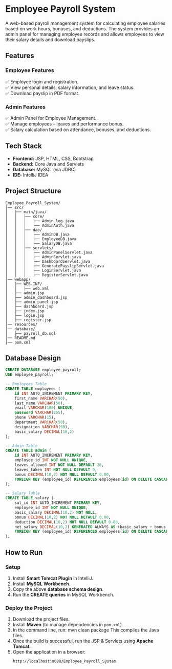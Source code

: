 # Employee Payroll System
A web-based payroll management system for calculating employee salaries based on work hours, bonuses, and deductions. The system provides an admin panel for managing employee records and allows employees to view their salary details and download payslips.

## Features
### Employee Features
✅ Employee login and registration.  
✅ View personal details, salary information, and leave status.  
✅ Download payslip in PDF format.

### Admin Features
✅ Admin Panel for Employee Management.  
✅ Manage employees – leaves and performance bonus.  
✅ Salary calculation based on attendance, bonuses, and deductions.  

## Tech Stack
- **Frontend:** JSP, HTML, CSS, Bootstrap  
- **Backend:** Core Java and Servlets  
- **Database:** MySQL (via JDBC)  
- **IDE:** IntelliJ IDEA  

## Project Structure
```
Employee_Payroll_System/
│── src/
│   ├── main/java/
│   │   ├── core/
│   │   │   ├── Admin_log.java
│   │   │   ├── AdminAuth.java
│   │   ├── dao/
│   │   │   ├── AdminDB.java
│   │   │   ├── EmployeeDB.java
│   │   │   ├── SalaryDB.java
│   │   ├── servlets/
│   │   │   ├── AdminPanelServlet.java
│   │   │   ├── AdminServlet.java
│   │   │   ├── DashboardServlet.java
│   │   │   ├── GeneratePayslipServlet.java
│   │   │   ├── LoginServlet.java
│   │   │   ├── RegisterServlet.java
│── webapp/
│   ├── WEB-INF/
│   │   ├── web.xml
│   ├── admin.jsp
│   ├── admin_dashboard.jsp
│   ├── admin_panel.jsp
│   ├── dashboard.jsp
│   ├── index.jsp
│   ├── login.jsp
│   ├── register.jsp
│── resources/
│── database/
│   ├── payroll_db.sql
│── README.md
│── pom.xml
```

## Database Design
```sql
CREATE DATABASE employee_payroll;
USE employee_payroll;

-- Employees Table
CREATE TABLE employees (
    id INT AUTO_INCREMENT PRIMARY KEY,
    first_name VARCHAR(50),
    last_name VARCHAR(50),
    email VARCHAR(100) UNIQUE,
    password VARCHAR(255),
    phone VARCHAR(15),
    department VARCHAR(50),
    designation VARCHAR(50),
    basic_salary DECIMAL(10,2)
);

-- Admin Table
CREATE TABLE admin (
    id INT AUTO_INCREMENT PRIMARY KEY,
    employee_id INT NOT NULL UNIQUE,
    leaves_allowed INT NOT NULL DEFAULT 20,
    leaves_taken INT NOT NULL DEFAULT 0,
    bonus DECIMAL(10,2) NOT NULL DEFAULT 0.00,
    FOREIGN KEY (employee_id) REFERENCES employees(id) ON DELETE CASCADE
);

-- Salary Table
CREATE TABLE salary (
    sal_id INT AUTO_INCREMENT PRIMARY KEY,
    employee_id INT NOT NULL UNIQUE,
    basic_salary DECIMAL(10,2) NOT NULL,
    bonus DECIMAL(10,2) NOT NULL DEFAULT 0.00,
    deduction DECIMAL(10,2) NOT NULL DEFAULT 0.00,
    net_salary DECIMAL(10,2) GENERATED ALWAYS AS (basic_salary + bonus - deduction) STORED,
    FOREIGN KEY (employee_id) REFERENCES employees(id) ON DELETE CASCADE
);
```

## How to Run
### Setup
1. Install **Smart Tomcat Plugin** in IntelliJ.
2. Install **MySQL Workbench**.
3. Copy the above **database schema design**.
4. Run the **CREATE queries** in MySQL Workbench.

### Deploy the Project
1. Download the project files.
2. Install **Maven** (to manage dependencies in `pom.xml`).
3. In the command line, run:
   mvn clean package
   This compiles the Java files.
4. Once the build is successful, run the JSP & Servlets using **Apache Tomcat**.
5. Open the application in a browser:
   ```
   http://localhost:8080/Employee_Payroll_System
   ```
